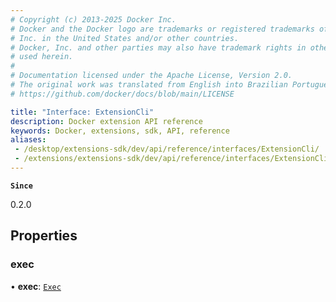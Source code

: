 ```yaml
---
# Copyright (c) 2013-2025 Docker Inc.
# Docker and the Docker logo are trademarks or registered trademarks of Docker,
# Inc. in the United States and/or other countries.
# Docker, Inc. and other parties may also have trademark rights in other terms
# used herein.
#
# Documentation licensed under the Apache License, Version 2.0.
# The original work was translated from English into Brazilian Portuguese.
# https://github.com/docker/docs/blob/main/LICENSE

title: "Interface: ExtensionCli"
description: Docker extension API reference
keywords: Docker, extensions, sdk, API, reference
aliases:
 - /desktop/extensions-sdk/dev/api/reference/interfaces/ExtensionCli/
 - /extensions/extensions-sdk/dev/api/reference/interfaces/ExtensionCli/
---
```

**`Since`**

0.2.0

## Properties

### exec

• **exec**: [`Exec`](Exec.md)
